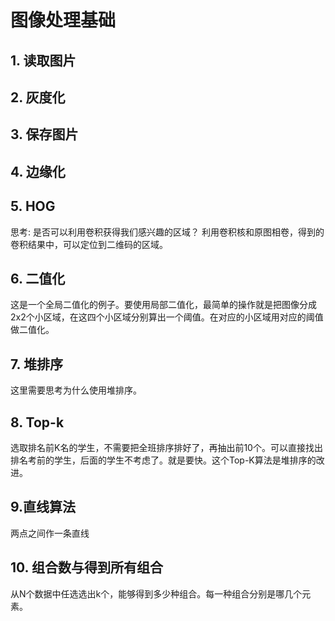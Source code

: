 # 图像处理基础

## 1. 读取图片
## 2. 灰度化
## 3. 保存图片
## 4. 边缘化
## 5. HOG
思考: 是否可以利用卷积获得我们感兴趣的区域？
利用卷积核和原图相卷，得到的卷积结果中，可以定位到二维码的区域。

## 6. 二值化

这是一个全局二值化的例子。要使用局部二值化，最简单的操作就是把图像分成2x2个小区域，在这四个小区域分别算出一个阈值。在对应的小区域用对应的阈值做二值化。

## 7. 堆排序
这里需要思考为什么使用堆排序。

## 8. Top-k 
选取排名前K名的学生，不需要把全班排序排好了，再抽出前10个。可以直接找出排名考前的学生，后面的学生不考虑了。就是要快。这个Top-K算法是堆排序的改进。

## 9.直线算法
两点之间作一条直线

## 10. 组合数与得到所有组合

从N个数据中任选选出k个，能够得到多少种组合。每一种组合分别是哪几个元素。